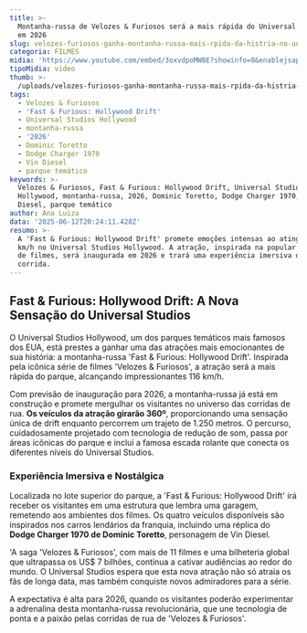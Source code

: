 ```yaml
---
title: >-
  Montanha-russa de Velozes & Furiosos será a mais rápida do Universal Studios
  em 2026
slug: velozes-furiosos-ganha-montanha-russa-mais-rpida-da-histria-no-universal
categoria: FILMES
midia: 'https://www.youtube.com/embed/3oxvdpoMWBE?showinfo=0&enablejsapi=1'
tipoMidia: video
thumb: >-
  /uploads/velozes-furiosos-ganha-montanha-russa-mais-rpida-da-histria-no-universal-thumb.png
tags:
  - Velozes & Furiosos
  - 'Fast & Furious: Hollywood Drift'
  - Universal Studios Hollywood
  - montanha-russa
  - '2026'
  - Dominic Toretto
  - Dodge Charger 1970
  - Vin Diesel
  - parque temático
keywords: >-
  Velozes & Furiosos, Fast & Furious: Hollywood Drift, Universal Studios
  Hollywood, montanha-russa, 2026, Dominic Toretto, Dodge Charger 1970, Vin
  Diesel, parque temático
author: Ana Luiza
data: '2025-06-12T20:24:11.428Z'
resumo: >-
  A 'Fast & Furious: Hollywood Drift' promete emoções intensas ao atingir 116
  km/h no Universal Studios Hollywood. A atração, inspirada na popular franquia
  de filmes, será inaugurada em 2026 e trará uma experiência imersiva de
  corrida.
---
```


## Fast & Furious: Hollywood Drift: A Nova Sensação do Universal Studios

O Universal Studios Hollywood, um dos parques temáticos mais famosos dos EUA, está prestes a ganhar uma das atrações mais emocionantes de sua história: a montanha-russa 'Fast & Furious: Hollywood Drift'. Inspirada pela icônica série de filmes 'Velozes & Furiosos', a atração será a mais rápida do parque, alcançando impressionantes 116 km/h.

Com previsão de inauguração para 2026, a montanha-russa já está em construção e promete mergulhar os visitantes no universo das corridas de rua. **Os veículos da atração girarão 360º**, proporcionando uma sensação única de drift enquanto percorrem um trajeto de 1.250 metros. O percurso, cuidadosamente projetado com tecnologia de redução de som, passa por áreas icônicas do parque e inclui a famosa escada rolante que conecta os diferentes níveis do Universal Studios.

### Experiência Imersiva e Nostálgica

Localizada no lote superior do parque, a 'Fast & Furious: Hollywood Drift' irá receber os visitantes em uma estrutura que lembra uma garagem, remetendo aos ambientes dos filmes. Os quatro veículos disponíveis são inspirados nos carros lendários da franquia, incluindo uma réplica do **Dodge Charger 1970 de Dominic Toretto**, personagem de Vin Diesel.

'A saga 'Velozes & Furiosos', com mais de 11 filmes e uma bilheteria global que ultrapassa os US$ 7 bilhões, continua a cativar audiências ao redor do mundo. O Universal Studios espera que esta nova atração não só atraia os fãs de longa data, mas também conquiste novos admiradores para a série.

A expectativa é alta para 2026, quando os visitantes poderão experimentar a adrenalina desta montanha-russa revolucionária, que une tecnologia de ponta e a paixão pelas corridas de rua de 'Velozes & Furiosos'.
